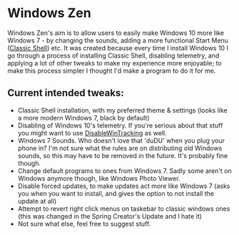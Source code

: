 # **Windows Zen**

Windows Zen's aim is to allow users to easily make Windows 10 more like Windows 7 - by changing the sounds, adding a more functional Start Menu ([Classic Shell](https://sourceforge.net/projects/classicshell/?source=directory)) etc. It was created because every time I install Windows 10 I go through a process of installing Classic Shell, disabling telemetry, and applying a lot of other tweaks to make my experience more enjoyable; to make this process simpler I thought I'd make a program to do it for me.

## Current intended tweaks:
* Classic Shell installation, with my preferred theme & settings (looks like a more modern Windows 7, black by default)
* Disabling of Windows 10's telemetry. If you're serious about that stuff you might want to use [DisableWinTracking](https://github.com/10se1ucgo/DisableWinTracking) as well.
* Windows 7 Sounds. Who doesn't love that 'duDU' when you plug your phone in? I'm not sure what the rules are on distributing old Windows sounds, so this may have to be removed in the future. It's probably fine though.
* Change default programs to ones from Windows 7. Sadly some aren't on Windows anymore though, like Windows Photo Viewer.
* Disable forced updates, to make updates act more like Windows 7 (asks you when you want to install, and gives the option to not install the update at all)
* Attempt to revert right click menus on taskebar to classic windows ones (this was changed in the Spring Creator's Update and I hate it)
* Not sure what else, feel free to suggest stuff.

